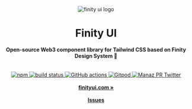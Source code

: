 <div align="center">
<img alt="finity ui logo" src="https://user-images.githubusercontent.com/12442269/236571345-9c6dfcff-2dfd-4dfa-b522-4cc8333f4027.png">
    <h1>Finity UI</h1>
    <strong>Open-source Web3 component library for Tailwind CSS based on Finity Design System 💜</strong>
</div>

<br>
<br>
<div align="center">
<a href="https://www.npmjs.com/package/finity-ui">
        <img alt="npm" src="https://img.shields.io/npm/v/finity-ui">
    </a>
    <a href="https://github.com/finity-ui/finity-ui/actions">
        <img src="https://img.shields.io/github/actions/workflow/status/finity-ui/finity-ui/main.yml"  alt="build status">
    </a>
    <a href="https://deepsource.io/gh/finity-ui/finity-ui">
        <img src="https://deepsource.io/gh/finity-ui/finity-ui.svg/?label=active+issues&show_trend=true" alt="GitHub actions">
    </a>
    <a href="https://gitpod.io/#https://github.com/finity-ui/finity-ui">
        <img src="https://img.shields.io/badge/setup-automated-blue?logo=gitpod" alt="Gitpod">
    </a>
    <a href="https://twitter.com/manazpr">
        <img src="https://img.shields.io/twitter/follow/manazpr?style=social" alt="Manaz PR Twitter">
    </a>
</div>
<div align="center">
    <br>
    <a href="https://finityui.com/"><b>finityui.com »</b></a>
    <br><br>
    <a href="https://github.com/finity-ui/finity-ui/issues/new"><b>Issues</b></a>
</div>
